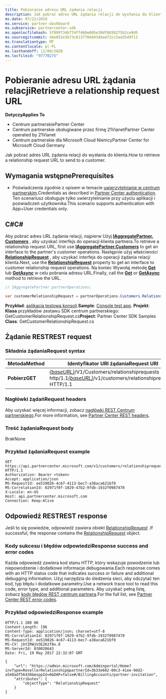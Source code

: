 ```yaml
---
title: Pobieranie adresu URL żądania relacji
description: Jak pobrać adres URL żądania relacji do wysłania do klienta.
ms.date: 07/22/2019
ms.service: partner-dashboard
ms.subservice: partnercenter-sdk
ms.openlocfilehash: 5f899734b774ff460e005e20df8658275b2ce9d5
ms.sourcegitcommit: d4e652e3b73c6137704d43d4a472cc5aa5549f11
ms.translationtype: MT
ms.contentlocale: pl-PL
ms.lasthandoff: 12/09/2020
ms.locfileid: "97770275"
---
```

# <a name="retrieve-a-relationship-request-url"></a><span data-ttu-id="a7100-103">Pobieranie adresu URL żądania relacji</span><span class="sxs-lookup"><span data-stu-id="a7100-103">Retrieve a relationship request URL</span></span>

<span data-ttu-id="a7100-104">**Dotyczy**</span><span class="sxs-lookup"><span data-stu-id="a7100-104">**Applies To**</span></span>

- <span data-ttu-id="a7100-105">Centrum partnerskie</span><span class="sxs-lookup"><span data-stu-id="a7100-105">Partner Center</span></span>
- <span data-ttu-id="a7100-106">Centrum partnerskie obsługiwane przez firmę 21Vianet</span><span class="sxs-lookup"><span data-stu-id="a7100-106">Partner Center operated by 21Vianet</span></span>
- <span data-ttu-id="a7100-107">Centrum partnerskie dla Microsoft Cloud Niemcy</span><span class="sxs-lookup"><span data-stu-id="a7100-107">Partner Center for Microsoft Cloud Germany</span></span>

<span data-ttu-id="a7100-108">Jak pobrać adres URL żądania relacji do wysłania do klienta.</span><span class="sxs-lookup"><span data-stu-id="a7100-108">How to retrieve a relationship request URL to send to a customer.</span></span>

## <a name="prerequisites"></a><span data-ttu-id="a7100-109">Wymagania wstępne</span><span class="sxs-lookup"><span data-stu-id="a7100-109">Prerequisites</span></span>

- <span data-ttu-id="a7100-110">Poświadczenia zgodnie z opisem w temacie [uwierzytelnianie w centrum partnerskim](partner-center-authentication.md).</span><span class="sxs-lookup"><span data-stu-id="a7100-110">Credentials as described in [Partner Center authentication](partner-center-authentication.md).</span></span> <span data-ttu-id="a7100-111">Ten scenariusz obsługuje tylko uwierzytelnianie przy użyciu aplikacji i poświadczeń użytkownika.</span><span class="sxs-lookup"><span data-stu-id="a7100-111">This scenario supports authentication with App+User credentials only.</span></span>

## <a name="c"></a><span data-ttu-id="a7100-112">C\#</span><span class="sxs-lookup"><span data-stu-id="a7100-112">C\#</span></span>

<span data-ttu-id="a7100-113">Aby pobrać adres URL żądania relacji, najpierw Użyj [**IAggregatePartner. Customers**](/dotnet/api/microsoft.store.partnercenter.ipartner.customers) , aby uzyskać interfejs do operacji klienta partnera.</span><span class="sxs-lookup"><span data-stu-id="a7100-113">To retrieve a relationship request URL, first use [**IAggregatePartner.Customers**](/dotnet/api/microsoft.store.partnercenter.ipartner.customers) to get an interface to the partner's customer operations.</span></span> <span data-ttu-id="a7100-114">Następnie użyj właściwości [**RelationshipRequest**](/dotnet/api/microsoft.store.partnercenter.customers.icustomercollection.relationshiprequest) , aby uzyskać interfejs do operacji żądania relacji klienta.</span><span class="sxs-lookup"><span data-stu-id="a7100-114">Next, use the [**RelationshipRequest**](/dotnet/api/microsoft.store.partnercenter.customers.icustomercollection.relationshiprequest) property to get an interface to customer relationship request operations.</span></span> <span data-ttu-id="a7100-115">Na koniec Wywołaj metodę [**Get**](/dotnet/api/microsoft.store.partnercenter.relationshiprequests.icustomerrelationshiprequest.get) lub [**GetAsync**](/dotnet/api/microsoft.store.partnercenter.relationshiprequests.icustomerrelationshiprequest.getasync) w celu pobrania adresu URL.</span><span class="sxs-lookup"><span data-stu-id="a7100-115">Finally, call the [**Get**](/dotnet/api/microsoft.store.partnercenter.relationshiprequests.icustomerrelationshiprequest.get) or [**GetAsync**](/dotnet/api/microsoft.store.partnercenter.relationshiprequests.icustomerrelationshiprequest.getasync) method to retrieve the URL.</span></span>

``` csharp
// IAggregatePartner partnerOperations;

var customerRelationshipRequest = partnerOperations.Customers.RelationshipRequest.Get();
```

<span data-ttu-id="a7100-116">**Przykład**: [aplikacja testowa konsoli](console-test-app.md).</span><span class="sxs-lookup"><span data-stu-id="a7100-116">**Sample**: [Console test app](console-test-app.md).</span></span> <span data-ttu-id="a7100-117">**Projekt**: **Klasa** przykładów zestawu SDK centrum partnerskiego: GetCustomerRelationshipRequest.cs</span><span class="sxs-lookup"><span data-stu-id="a7100-117">**Project**: Partner Center SDK Samples **Class**: GetCustomerRelationshipRequest.cs</span></span>

## <a name="rest-request"></a><span data-ttu-id="a7100-118">Żądanie REST</span><span class="sxs-lookup"><span data-stu-id="a7100-118">REST request</span></span>

### <a name="request-syntax"></a><span data-ttu-id="a7100-119">Składnia żądania</span><span class="sxs-lookup"><span data-stu-id="a7100-119">Request syntax</span></span>

| <span data-ttu-id="a7100-120">Metoda</span><span class="sxs-lookup"><span data-stu-id="a7100-120">Method</span></span>  | <span data-ttu-id="a7100-121">Identyfikator URI żądania</span><span class="sxs-lookup"><span data-stu-id="a7100-121">Request URI</span></span>                                                                            |
|---------|----------------------------------------------------------------------------------------|
| <span data-ttu-id="a7100-122">**Pobierz**</span><span class="sxs-lookup"><span data-stu-id="a7100-122">**GET**</span></span> | <span data-ttu-id="a7100-123">[*{baseURL}*](partner-center-rest-urls.md)/V1/Customers/relationshiprequests http/1.1</span><span class="sxs-lookup"><span data-stu-id="a7100-123">[*{baseURL}*](partner-center-rest-urls.md)/v1/customers/relationshiprequests HTTP/1.1</span></span> |

### <a name="request-headers"></a><span data-ttu-id="a7100-124">Nagłówki żądań</span><span class="sxs-lookup"><span data-stu-id="a7100-124">Request headers</span></span>

<span data-ttu-id="a7100-125">Aby uzyskać więcej informacji, zobacz [nagłówki REST Centrum partnerskiego](headers.md).</span><span class="sxs-lookup"><span data-stu-id="a7100-125">For more information, see [Partner Center REST headers](headers.md).</span></span>

### <a name="request-body"></a><span data-ttu-id="a7100-126">Treść żądania</span><span class="sxs-lookup"><span data-stu-id="a7100-126">Request body</span></span>

<span data-ttu-id="a7100-127">Brak</span><span class="sxs-lookup"><span data-stu-id="a7100-127">None</span></span>

### <a name="request-example"></a><span data-ttu-id="a7100-128">Przykład żądania</span><span class="sxs-lookup"><span data-stu-id="a7100-128">Request example</span></span>

```http
GET https://api.partnercenter.microsoft.com/v1/customers/relationshiprequests HTTP/1.1
Authorization: Bearer <token>
Accept: application/json
MS-RequestId: ee519026-4c67-4113-bec7-a38aca621bf0
MS-CorrelationId: 02971f0f-1029-47b2-9fdb-1932f0987470
X-Locale: en-US
Host: api.partnercenter.microsoft.com
Connection: Keep-Alive
```

## <a name="rest-response"></a><span data-ttu-id="a7100-129">Odpowiedź REST</span><span class="sxs-lookup"><span data-stu-id="a7100-129">REST response</span></span>

<span data-ttu-id="a7100-130">Jeśli to się powiedzie, odpowiedź zawiera obiekt [RelationshipRequest](relationships-resources.md#relationshiprequest) .</span><span class="sxs-lookup"><span data-stu-id="a7100-130">If successful, the response contains the [RelationshipRequest](relationships-resources.md#relationshiprequest) object.</span></span>

### <a name="response-success-and-error-codes"></a><span data-ttu-id="a7100-131">Kody sukcesu i błędów odpowiedzi</span><span class="sxs-lookup"><span data-stu-id="a7100-131">Response success and error codes</span></span>

<span data-ttu-id="a7100-132">Każda odpowiedź zawiera kod stanu HTTP, który wskazuje powodzenie lub niepowodzenie i dodatkowe informacje debugowania.</span><span class="sxs-lookup"><span data-stu-id="a7100-132">Each response comes with an HTTP status code that indicates success or failure and additional debugging information.</span></span> <span data-ttu-id="a7100-133">Użyj narzędzia do śledzenia sieci, aby odczytać ten kod, typ błędu i dodatkowe parametry.</span><span class="sxs-lookup"><span data-stu-id="a7100-133">Use a network trace tool to read this code, error type, and additional parameters.</span></span> <span data-ttu-id="a7100-134">Aby uzyskać pełną listę, zobacz [kody błędów REST centrum partnera](error-codes.md).</span><span class="sxs-lookup"><span data-stu-id="a7100-134">For the full list, see [Partner Center REST error codes](error-codes.md).</span></span>

### <a name="response-example"></a><span data-ttu-id="a7100-135">Przykład odpowiedzi</span><span class="sxs-lookup"><span data-stu-id="a7100-135">Response example</span></span>

```http
HTTP/1.1 200 OK
Content-Length: 196
Content-Type: application/json; charset=utf-8
MS-CorrelationId: 02971f0f-1029-47b2-9fdb-1932f0987470
MS-RequestId: ee519026-4c67-4113-bec7-a38aca621bf0
MS-CV: jbYZRWjU3E262f8o.0
MS-ServerId: 030020643
Date: Fri, 19 May 2017 22:32:07 GMT

{
    "url": "https://admin.microsoft.com/Adminportal/Home?invType=ResellerRelationship&partnerId=3b33e682-00c3-41ee-9dd2-a548adf56438&msppId=0&DAP=false#/BillingAccounts/partner-invitation",
    "attributes": {
        "objectType": "RelationshipRequest"
    }
}
```
